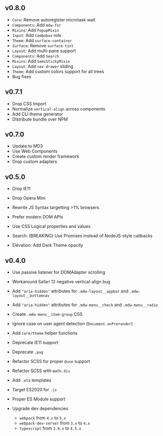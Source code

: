 v0.8.0
------
* `Core`: Remove autoregister microtask wait
* `Components`: Add `mdw-for`
* `Mixins`: Add `PopupMixin`
* `Input`: Add `Combobox` role
* `Theme`: Add `surface-container`
* `Surface`: Remove `surface-tint`
* `Layout`: Add multi-pane support
* `Components`: Add `Search`
* `Mixins`: Add `SemiStickyMixin`
* `Layout`: Add `nav-drawer` sliding
* `Theme`: Add custom colors support for all trees
* Bug fixes

v0.7.1
------

* Drop CSS Import
* Normalize `vertical-align` across components
* Add CLI theme generator
* Distribute bundle over NPM

v0.7.0
------

* Update to MD3
* Use Web Components
* Create custom render framework
* Drop custom adapters

v0.5.0
------

* Drop IE11
* Drop Opera Mini
* Rewrite JS Syntax targetting >1% browsers
* Prefer modern DOM APIs
* Use CSS Logical properties and values

* Search: (BREAKING) Use Promises instead of NodeJS-style callbacks
* Elevation: Add Dark Theme opacity

v0.4.0
------

* Use passive listener for DOMAdapter scrolling
* Workaround Safari 12 negative vertical-align bug
* Add `"aria-hidden"` attributes for `.mdw-layout__appbar` and `.mdw-layout__bottomnav`
* Add `"aria-hidden"` attributes for `.mdw-menu__check` and `.mdw-menu__radio`
* Create `.mdw-menu__item-group` CSS
* Ignore case on user agent detection (`Document.onPrerender`)
* Add `core/theme` helper functions

* Deprecate IE11 support
* Deprecate `.pug`

* Refactor SCSS for proper `@use` support
* Refactor SCSS with `math.div`
* Add `.eta` templates
* Target ES2020 for `.js`
* Proper ES Module support
* Upgrade dev dependencies
  * `webpack` from `4.x` to `5.x`
  * `webpack-dev-server` from `3.x` to `4.x`
  * `typescript` from `3.9.x` to `4.5.x`

